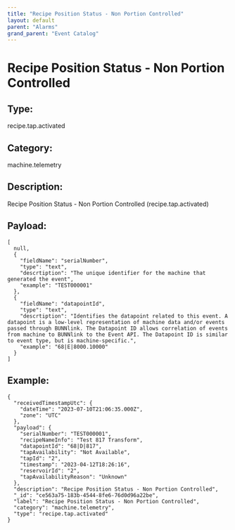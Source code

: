 ```yaml
---
title: "Recipe Position Status - Non Portion Controlled"
layout: default
parent: "Alarms"
grand_parent: "Event Catalog"
---
```


# Recipe Position Status - Non Portion Controlled

## Type:

recipe.tap.activated

## Category:

machine.telemetry

## Description: 

Recipe Position Status - Non Portion Controlled (recipe.tap.activated)

## Payload:

```
[
  null,
  {
    "fieldName": "serialNumber",
    "type": "text",
    "descrtiption": "The unique identifier for the machine that generated the event",
    "example": "TEST000001"
  },
  {
    "fieldName": "datapointId",
    "type": "text",
    "descrtiption": "Identifies the datapoint related to this event. A datapoint is a low-level representation of machine data and/or events passed through BUNNlink. The Datapoint ID allows correlation of events from machine to BUNNlink to the Event API. The Datapoint ID is similar to event type, but is machine-specific.",
    "example": "68|E|8000.10000"
  }
]
```

## Example:

```
{
  "receivedTimestampUtc": {
    "dateTime": "2023-07-10T21:06:35.000Z",
    "zone": "UTC"
  },
  "payload": {
    "serialNumber": "TEST000001",
    "recipeNameInfo": "Test 817 Transform",
    "datapointId": "68|D|817",
    "tapAvailability": "Not Available",
    "tapId": "2",
    "timestamp": "2023-04-12T18:26:16",
    "reservoirId": "2",
    "tapAvailabilityReason": "Unknown"
  },
  "description": "Recipe Position Status - Non Portion Controlled",
  "_id": "ce563a75-183b-4544-8fe6-76d0d96a22be",
  "label": "Recipe Position Status - Non Portion Controlled",
  "category": "machine.telemetry",
  "type": "recipe.tap.activated"
}
```
